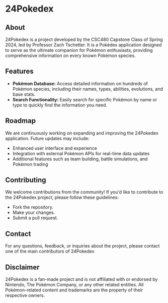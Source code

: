 # 24Pokedex

## About
24Pokedex is a project developed by the CSC480 Capstone Class of Spring 2024, led by Professor Zach Tschetter. It is a Pokédex application designed to serve as the ultimate companion for Pokémon enthusiasts, providing comprehensive information on every known Pokémon species.

## Features
- **Pokémon Database:** Access detailed information on hundreds of Pokémon species, including their names, types, abilities, evolutions, and base stats.
- **Search Functionality:** Easily search for specific Pokémon by name or type to quickly find the information you need.

## Roadmap
We are continuously working on expanding and improving the 24Pokedex application. Future updates may include:
- Enhanced user interface and experience
- Integration with external Pokémon APIs for real-time data updates
- Additional features such as team building, battle simulations, and Pokémon trading

## Contributing
We welcome contributions from the community! If you'd like to contribute to the 24Pokedex project, please follow these guidelines:
- Fork the repository.
- Make your changes.
- Submit a pull request.

## Contact
For any questions, feedback, or inquiries about the project, please contact one of the main contributors of 24Pokedex

## Disclaimer
24Pokedex is a fan-made project and is not affiliated with or endorsed by Nintendo, The Pokémon Company, or any other related entities. All Pokémon-related content and trademarks are the property of their respective owners.
